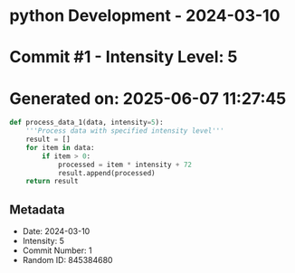 ﻿# python Development - 2024-03-10
# Commit #1 - Intensity Level: 5
# Generated on: 2025-06-07 11:27:45
```python
def process_data_1(data, intensity=5):
    '''Process data with specified intensity level'''
    result = []
    for item in data:
        if item > 0:
            processed = item * intensity + 72
            result.append(processed)
    return result
```
## Metadata
- Date: 2024-03-10
- Intensity: 5
- Commit Number: 1
- Random ID: 845384680
